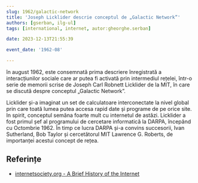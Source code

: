 ```yaml
---
slug: 1962/galactic-network
title: 'Joseph Licklider descrie conceptul de „Galactic Network”'
authors: [gserban, ilg-ul]
tags: [international, internet, autor:gheorghe.serban]

date: 2023-12-13T21:55:39

event_date: '1962-08'

---
```


în august 1962, este consemnată prima descriere înregistrată
a interacțiunilor sociale care ar putea fi
activată prin intermediul rețelei, într-o serie de memorii scrise de
Joseph Carl Robnett Licklider de la MIT, în care se discută despre
conceptul „Galactic Network”.

<!-- truncate -->

Licklider și-a imaginat un set de calculatoare interconectate la nivel
global prin care
toată lumea putea accesa rapid date și programe de pe orice site. In spirit,
conceptul semăna foarte mult cu internetul de astăzi. Licklider a fost
primul șef al programului de cercetare informatică la DARPA, începând cu
Octombrie 1962. În timp ce lucra  DARPA și-a convins succesorii,
Ivan Sutherland, Bob Taylor și cercetătorul MIT Lawrence G. Roberts,
de importanței acestui concept de rețea.

## Referințe

- [internetsociety.org - A Brief History of the Internet](https://www.internetsociety.org/internet/history-internet/brief-history-internet/)
